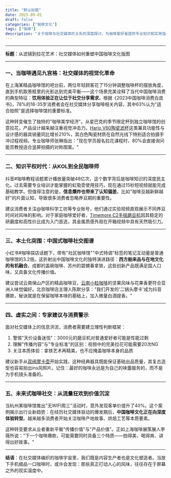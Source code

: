```yaml
---
title: "默认标题"
date: 2025-09-01
draft: false
categories: ["咖啡文化"]
tags: ["咖啡"]
description: "关于咖啡与社交媒体的关系的深度探讨，为咖啡爱好者提供专业知识和实用指南。"
---
```


---
**标题**：从滤镜到拉花艺术：社交媒体如何重塑中国咖啡文化版图

---

### 一、当咖啡遇见九宫格：社交媒体的视觉化革命

在上海某精品咖啡馆的吧台前，两位年轻顾客花了15分钟调整咖啡杯的摆放角度，直到手机取景框里的光影达到完美平衡——这个场景完美诠释了当代中国咖啡消费的典型特征：**饮用体验正在让位于社交分享需求**。根据《2023中国咖啡消费白皮书》，78%的18-35岁消费者会在社交媒体分享咖啡相关内容，其中63%认为"适合拍照"是选择咖啡馆的重要标准。

这种转变催生了独特的"咖啡美学经济"。从星巴克的季节限定杯到独立咖啡馆的创意拉花，产品设计越来越注重视觉冲击力。[Hario V60陶瓷滤杯](https://www.amazon.com/s?k=Hario%20V60%E9%99%B6%E7%93%B7%E6%BB%A4%E6%9D%AF&tag=coffeeprism-20)这类兼具功能性与设计感的器具销量同比增长210%，其白色陶瓷材质在自然光线下特别适合拍摄手冲过程视频。专业咖啡师张琳指出："现在学员报名拉花课程时，80%会直接询问能否教授适合竖屏拍摄的对称图案。"

---

### 二、知识平权时代：从KOL到全民咖啡师

抖音#咖啡教程话题累计播放量突破48亿次，这个数字背后是咖啡知识的深度民主化。过去需要专业培训才能掌握的虹吸壶使用技巧，现在通过15秒短视频就能完成基础教学。但值得注意的是，**信息爆炸也带来了认知偏差**。比如"咖啡豆越新鲜越好"的片面认知，导致很多消费者忽略养豆期的重要性。

建议消费者关注@咖啡科学工坊等专业账号，他们通过实验视频直观展示不同养豆时间对风味的影响。对于家庭咖啡爱好者，[Timemore C2手摇磨豆机](https://www.amazon.com/s?k=Timemore%20C2%E6%89%8B%E6%91%87%E7%A3%A8%E8%B1%86%E6%9C%BA&tag=coffeeprism-20)因其稳定的研磨度和高性价比成为入门首选，其金属质感外观在开箱视频中具有天然吸引力。

---

### 三、本土化突围：中国式咖啡社交图谱

小红书#咖啡探店话题下，带有"社区咖啡馆""中式特调"标签的笔记互动量是普通咖啡馆的3.2倍。这折射出中国咖啡文化的独特演进路径：**西方舶来品与在地文化的有机融合**。成都的盖碗咖啡、苏州的碧螺春拿铁，这些创新产品既满足国人口味，又具备文化传播价值。

建议尝试云南保山产区的精品咖啡豆，[云南小粒咖啡](https://www.amazon.com/s?k=%E4%BA%91%E5%8D%97%E5%B0%8F%E7%B2%92%E5%92%96%E5%95%A1&tag=coffeeprism-20)的坚果风味与花果香更符合亚洲人味觉偏好。北京咖啡店主理人陈默分享："我们开发的'二锅头摩卡'成为抖音爆款，秘诀就是在保留咖啡本味的基础上，加入微量白酒提香。"

---

### 四、虚实之间：专家建议与消费警示

面对社交媒体上的信息洪流，消费者需要建立理性判断框架：
1. 警惕"天价设备迷信"：3000元的磨豆机对普通爱好者可能是性能过剩
2. 理解"传播内容"与"专业标准"的区别：视频中的完美拉花可能需要20次NG
3. 关注本质体验：拿铁艺术再精美，也不应掩盖咖啡本身的品质

建议新手从[双阀摩卡壶](https://www.amazon.com/s?k=%E5%8F%8C%E9%98%80%E6%91%A9%E5%8D%A1%E5%A3%B6&tag=coffeeprism-20)开始实践，这种经典器具既能保证基础出品质量，其复古造型也容易拍出ins风照片。记住：最好的咖啡永远是为自己的味蕾服务的，而不是为手机镜头准备的。

---

### 五、未来式咖啡社交：从流量狂欢到价值沉淀

当杭州某咖啡馆推出"无WIFI周三"活动时，意外发现客单价提升了40%。这个案例揭示出行业新趋势：在经历社交媒体驱动的爆发期后，**中国咖啡文化正在向深度体验转型**。越来越多消费者开始关注咖啡产地故事、烘焙工艺等本质要素。

这种转变要求从业者重新平衡"传播价值"与"产品价值"。正如上海咖啡展策展人李薇所说："下一个咖啡爆款，可能需要同时具备三个特质——拍得美、喝得爽、讲得出好故事。"

---

**结语**：在社交媒体编织的咖啡宇宙里，我们既是内容生产者也是文化塑造者。当放下手机细品一口咖啡时，或许会发现：那些真正打动人心的风味，往往存在于屏幕之外的现实温度中。